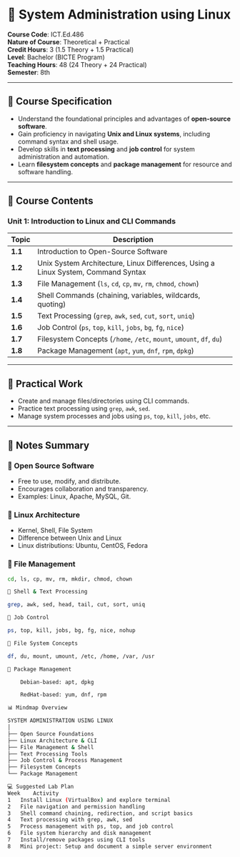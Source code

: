 # 📘 System Administration using Linux

**Course Code**: ICT.Ed.486  
**Nature of Course**: Theoretical + Practical  
**Credit Hours**: 3 (1.5 Theory + 1.5 Practical)  
**Level**: Bachelor (BICTE Program)  
**Teaching Hours**: 48 (24 Theory + 24 Practical)  
**Semester**: 8th

---

## 🎯 Course Specification

- Understand the foundational principles and advantages of **open-source software**.
- Gain proficiency in navigating **Unix and Linux systems**, including command syntax and shell usage.
- Develop skills in **text processing** and **job control** for system administration and automation.
- Learn **filesystem concepts** and **package management** for resource and software handling.

---

## 🧩 Course Contents

### **Unit 1: Introduction to Linux and CLI Commands**

| Topic | Description |
|-------|-------------|
| **1.1** | Introduction to Open-Source Software |
| **1.2** | Unix System Architecture, Linux Differences, Using a Linux System, Command Syntax |
| **1.3** | File Management (`ls`, `cd`, `cp`, `mv`, `rm`, `chmod`, `chown`) |
| **1.4** | Shell Commands (chaining, variables, wildcards, quoting) |
| **1.5** | Text Processing (`grep`, `awk`, `sed`, `cut`, `sort`, `uniq`) |
| **1.6** | Job Control (`ps`, `top`, `kill`, `jobs`, `bg`, `fg`, `nice`) |
| **1.7** | Filesystem Concepts (`/home`, `/etc`, `mount`, `umount`, `df`, `du`) |
| **1.8** | Package Management (`apt`, `yum`, `dnf`, `rpm`, `dpkg`) |

---

## 🔧 Practical Work

- Create and manage files/directories using CLI commands.
- Practice text processing using `grep`, `awk`, `sed`.
- Manage system processes and jobs using `ps`, `top`, `kill`, `jobs`, etc.

---

## 📝 Notes Summary

### 🔹 Open Source Software
- Free to use, modify, and distribute.
- Encourages collaboration and transparency.
- Examples: Linux, Apache, MySQL, Git.

### 🔹 Linux Architecture
- Kernel, Shell, File System
- Difference between Unix and Linux
- Linux distributions: Ubuntu, CentOS, Fedora

### 🔹 File Management
```bash
cd, ls, cp, mv, rm, mkdir, chmod, chown

🔹 Shell & Text Processing

grep, awk, sed, head, tail, cut, sort, uniq

🔹 Job Control

ps, top, kill, jobs, bg, fg, nice, nohup

🔹 File System Concepts

df, du, mount, umount, /etc, /home, /var, /usr

🔹 Package Management

    Debian-based: apt, dpkg

    RedHat-based: yum, dnf, rpm

📊 Mindmap Overview

SYSTEM ADMINISTRATION USING LINUX
│
├── Open Source Foundations
├── Linux Architecture & CLI
├── File Management & Shell
├── Text Processing Tools
├── Job Control & Process Management
├── Filesystem Concepts
└── Package Management

💻 Suggested Lab Plan
Week	Activity
1	Install Linux (VirtualBox) and explore terminal
2	File navigation and permission handling
3	Shell command chaining, redirection, and script basics
4	Text processing with grep, awk, sed
5	Process management with ps, top, and job control
6	File system hierarchy and disk management
7	Install/remove packages using CLI tools
8	Mini project: Setup and document a simple server environment
